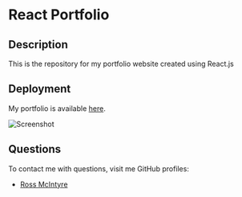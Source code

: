 # React Portfolio

## Description

This is the repository for my portfolio website created using React.js

## Deployment

My portfolio is available [here](https://rossmcintyre.tech/).

![Screenshot](https://user-images.githubusercontent.com/67362834/113506479-0dae4300-953d-11eb-8371-75b67f7ab140.JPG)


## Questions

To contact me with questions, visit me GitHub profiles:

- [Ross McIntyre](https://github.com/ross-mc)

